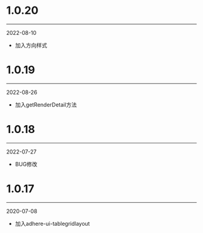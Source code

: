 # 1.0.20

***

2022-08-10

* 加入方向样式

# 1.0.19

***

2022-08-26

* 加入getRenderDetail方法

# 1.0.18

***

2022-07-27

* BUG修改

# 1.0.17

***

2020-07-08

* 加入adhere-ui-tablegridlayout
